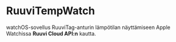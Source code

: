 # RuuviTempWatch

watchOS-sovellus RuuviTag-anturin lämpötilan näyttämiseen Apple Watchissa **Ruuvi Cloud API:n** kautta.
